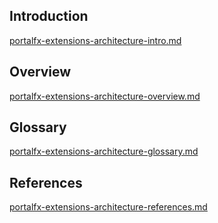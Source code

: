 
## Introduction 

[portalfx-extensions-architecture-intro.md](portalfx-extensions-architecture-intro.md)

## Overview

[portalfx-extensions-architecture-overview.md](portalfx-extensions-architecture-overview.md)

## Glossary

[portalfx-extensions-architecture-glossary.md](portalfx-extensions-architecture-glossary.md)

## References

[portalfx-extensions-architecture-references.md](portalfx-extensions-architecture-references.md)
